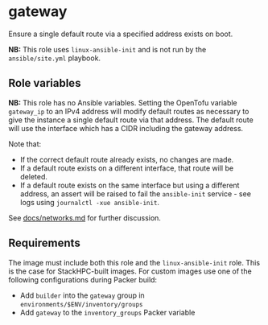 # gateway

Ensure a single default route via a specified address exists on boot.

**NB:** This role uses `linux-ansible-init` and is not run by the
`ansible/site.yml` playbook.

## Role variables

**NB:** This role has no Ansible variables. Setting the OpenTofu variable
`gateway_ip` to an IPv4 address will modify default routes as necessary to give
the instance a single default route via that address. The default route will
use the interface which has a CIDR including the gateway address.

Note that:

- If the correct default route already exists, no changes are made.
- If a default route exists on a different interface, that route will be deleted.
- If a default route exists on the same interface but using a different address,
  an assert will be raised to fail the `ansible-init` service - see logs using
  `journalctl -xue ansible-init`.

See [docs/networks.md](../../../docs/networks.md) for further discussion.

## Requirements

The image must include both this role and the `linux-ansible-init` role. This
is the case for StackHPC-built images. For custom images use one of the following
configurations during Packer build:

- Add `builder` into the `gateway` group in `environments/$ENV/inventory/groups`
- Add `gateway` to the `inventory_groups` Packer variable
